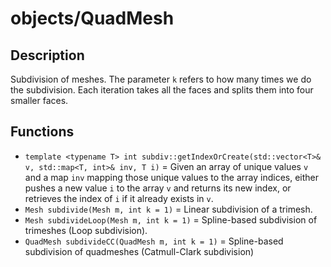 # objects/QuadMesh



## Description

Subdivision of meshes. The parameter `k` refers to how many times we do the subdivision. Each iteration takes all the faces and splits them into four smaller faces.

## Functions

- `template <typename T> int subdiv::getIndexOrCreate(std::vector<T>& v, std::map<T, int>& inv, T i)` = Given an array of unique values `v` and a map `inv` mapping those unique values to the array indices, either pushes a new value `i` to the array `v` and returns its new index, or retrieves the index of `i` if it already exists in `v`.
- `Mesh subdivide(Mesh m, int k = 1)` = Linear subdivision of a trimesh.
- `Mesh subdivideLoop(Mesh m, int k = 1)` = Spline-based subdivision of trimeshes (Loop subdivision).
- `QuadMesh subdivideCC(QuadMesh m, int k = 1)` = Spline-based subdivision of quadmeshes (Catmull-Clark subdivision)